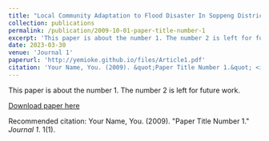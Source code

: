 ```yaml
---
title: "Local Community Adaptation to Flood Disaster In Soppeng District"
collection: publications
permalink: /publication/2009-10-01-paper-title-number-1
excerpt: 'This paper is about the number 1. The number 2 is left for future work.'
date: 2023-03-30
venue: 'Journal 1'
paperurl: 'http://yemioke.github.io/files/Article1.pdf'
citation: 'Your Name, You. (2009). &quot;Paper Title Number 1.&quot; <i>Journal 1</i>. 1(1).'
---
```

This paper is about the number 1. The number 2 is left for future work.

[Download paper here](http://yemioke.github.io/files/Article1.pdf)

Recommended citation: Your Name, You. (2009). "Paper Title Number 1." <i>Journal 1</i>. 1(1).
